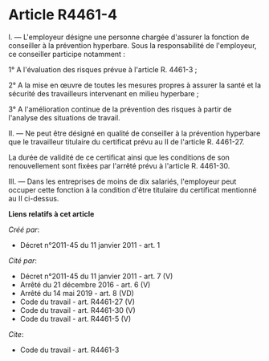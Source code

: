 # Article R4461-4

I. ― L'employeur désigne une personne chargée d'assurer la fonction de conseiller à la prévention hyperbare. Sous la
responsabilité de l'employeur, ce conseiller participe notamment : 

1° A l'évaluation des risques prévue à l'article R. 4461-3 ; 

2° A la mise en œuvre de toutes les mesures propres à assurer la santé et la sécurité des travailleurs intervenant en milieu
hyperbare ; 

3° A l'amélioration continue de la prévention des risques à partir de l'analyse des situations de travail. 

II. ― Ne peut être désigné en qualité de conseiller à la prévention hyperbare que le travailleur titulaire du certificat
prévu au II de l'article R. 4461-27. 

La durée de validité de ce certificat ainsi que les conditions de son renouvellement sont fixées par l'arrêté prévu à
l'article R. 4461-30. 

III. ― Dans les entreprises de moins de dix salariés, l'employeur peut occuper cette fonction à la condition d'être titulaire
du certificat mentionné au II ci-dessus.

**Liens relatifs à cet article**

_Créé par_:

  - Décret n°2011-45 du 11 janvier 2011 - art. 1

_Cité par_:

  - Décret n°2011-45 du 11 janvier 2011 - art. 7 (V)
  - Arrêté du 21 décembre 2016 - art. 6 (V)
  - Arrêté du 14 mai 2019 - art. 8 (VD)
  - Code du travail - art. R4461-27 (V)
  - Code du travail - art. R4461-30 (V)
  - Code du travail - art. R4461-5 (V)

_Cite_:

  - Code du travail - art. R4461-3
